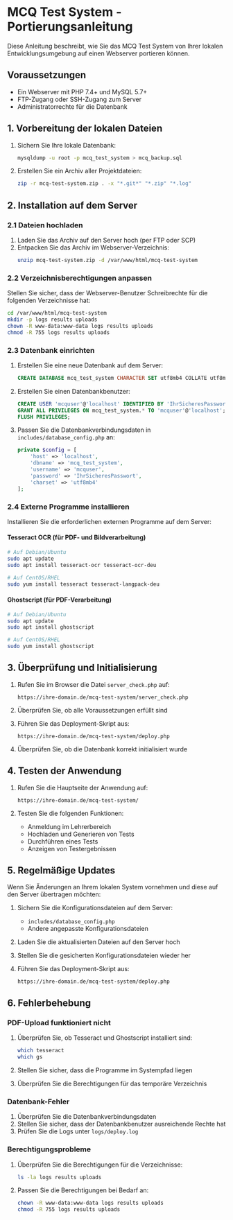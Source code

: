 # MCQ Test System - Portierungsanleitung

Diese Anleitung beschreibt, wie Sie das MCQ Test System von Ihrer lokalen Entwicklungsumgebung auf einen Webserver portieren können.

## Voraussetzungen

- Ein Webserver mit PHP 7.4+ und MySQL 5.7+
- FTP-Zugang oder SSH-Zugang zum Server
- Administratorrechte für die Datenbank

## 1. Vorbereitung der lokalen Dateien

1. Sichern Sie Ihre lokale Datenbank:
   ```bash
   mysqldump -u root -p mcq_test_system > mcq_backup.sql
   ```

2. Erstellen Sie ein Archiv aller Projektdateien:
   ```bash
   zip -r mcq-test-system.zip . -x "*.git*" "*.zip" "*.log"
   ```

## 2. Installation auf dem Server

### 2.1 Dateien hochladen

1. Laden Sie das Archiv auf den Server hoch (per FTP oder SCP)
2. Entpacken Sie das Archiv im Webserver-Verzeichnis:
   ```bash
   unzip mcq-test-system.zip -d /var/www/html/mcq-test-system
   ```

### 2.2 Verzeichnisberechtigungen anpassen

Stellen Sie sicher, dass der Webserver-Benutzer Schreibrechte für die folgenden Verzeichnisse hat:

```bash
cd /var/www/html/mcq-test-system
mkdir -p logs results uploads
chown -R www-data:www-data logs results uploads
chmod -R 755 logs results uploads
```

### 2.3 Datenbank einrichten

1. Erstellen Sie eine neue Datenbank auf dem Server:
   ```sql
   CREATE DATABASE mcq_test_system CHARACTER SET utf8mb4 COLLATE utf8mb4_unicode_ci;
   ```

2. Erstellen Sie einen Datenbankbenutzer:
   ```sql
   CREATE USER 'mcquser'@'localhost' IDENTIFIED BY 'IhrSicheresPasswort';
   GRANT ALL PRIVILEGES ON mcq_test_system.* TO 'mcquser'@'localhost';
   FLUSH PRIVILEGES;
   ```

3. Passen Sie die Datenbankverbindungsdaten in `includes/database_config.php` an:
   ```php
   private $config = [
       'host' => 'localhost',
       'dbname' => 'mcq_test_system',
       'username' => 'mcquser',
       'password' => 'IhrSicheresPasswort',
       'charset' => 'utf8mb4'
   ];
   ```

### 2.4 Externe Programme installieren

Installieren Sie die erforderlichen externen Programme auf dem Server:

#### Tesseract OCR (für PDF- und Bildverarbeitung)

```bash
# Auf Debian/Ubuntu
sudo apt update
sudo apt install tesseract-ocr tesseract-ocr-deu

# Auf CentOS/RHEL
sudo yum install tesseract tesseract-langpack-deu
```

#### Ghostscript (für PDF-Verarbeitung)

```bash
# Auf Debian/Ubuntu
sudo apt update
sudo apt install ghostscript

# Auf CentOS/RHEL
sudo yum install ghostscript
```

## 3. Überprüfung und Initialisierung

1. Rufen Sie im Browser die Datei `server_check.php` auf:
   ```
   https://ihre-domain.de/mcq-test-system/server_check.php
   ```

2. Überprüfen Sie, ob alle Voraussetzungen erfüllt sind

3. Führen Sie das Deployment-Skript aus:
   ```
   https://ihre-domain.de/mcq-test-system/deploy.php
   ```

4. Überprüfen Sie, ob die Datenbank korrekt initialisiert wurde

## 4. Testen der Anwendung

1. Rufen Sie die Hauptseite der Anwendung auf:
   ```
   https://ihre-domain.de/mcq-test-system/
   ```

2. Testen Sie die folgenden Funktionen:
   - Anmeldung im Lehrerbereich
   - Hochladen und Generieren von Tests
   - Durchführen eines Tests
   - Anzeigen von Testergebnissen

## 5. Regelmäßige Updates

Wenn Sie Änderungen an Ihrem lokalen System vornehmen und diese auf den Server übertragen möchten:

1. Sichern Sie die Konfigurationsdateien auf dem Server:
   - `includes/database_config.php`
   - Andere angepasste Konfigurationsdateien

2. Laden Sie die aktualisierten Dateien auf den Server hoch

3. Stellen Sie die gesicherten Konfigurationsdateien wieder her

4. Führen Sie das Deployment-Skript aus:
   ```
   https://ihre-domain.de/mcq-test-system/deploy.php
   ```

## 6. Fehlerbehebung

### PDF-Upload funktioniert nicht

1. Überprüfen Sie, ob Tesseract und Ghostscript installiert sind:
   ```bash
   which tesseract
   which gs
   ```

2. Stellen Sie sicher, dass die Programme im Systempfad liegen

3. Überprüfen Sie die Berechtigungen für das temporäre Verzeichnis

### Datenbank-Fehler

1. Überprüfen Sie die Datenbankverbindungsdaten
2. Stellen Sie sicher, dass der Datenbankbenutzer ausreichende Rechte hat
3. Prüfen Sie die Logs unter `logs/deploy.log`

### Berechtigungsprobleme

1. Überprüfen Sie die Berechtigungen für die Verzeichnisse:
   ```bash
   ls -la logs results uploads
   ```

2. Passen Sie die Berechtigungen bei Bedarf an:
   ```bash
   chown -R www-data:www-data logs results uploads
   chmod -R 755 logs results uploads
   ``` 